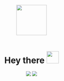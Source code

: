 
<p align="center"><img src="https://avatars.githubusercontent.com/u/111180868" width="100"/></p>
<p align="center"><img src="https://komarev.com/ghpvc/?username=pixelit-project&style=flat-square&color=blue" alt=""></p>
<h1 align="center">Hey there <img src="https://media.giphy.com/media/hvRJCLFzcasrR4ia7z/giphy.gif" width="40"></h1>

<p align="center">
<img src="https://github-readme-stats.vercel.app/api/pin/?username=pixelit-project&repo=PixelIt&theme=tokyonight"/> <img src="https://github-readme-stats.vercel.app/api/pin/?username=pixelit-project&repo=node-red-contrib-pixelit&theme=tokyonight"/>

</p>
<!--

**Here are some ideas to get you started:**

🙋‍♀️ A short introduction - what is your organization all about?
🌈 Contribution guidelines - how can the community get involved?
👩‍💻 Useful resources - where can the community find your docs? Is there anything else the community should know?
🍿 Fun facts - what does your team eat for breakfast?
🧙 Remember, you can do mighty things with the power of [Markdown](https://docs.github.com/github/writing-on-github/getting-started-with-writing-and-formatting-on-github/basic-writing-and-formatting-syntax)
-->
